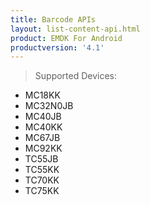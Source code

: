 ```yaml
---
title: Barcode APIs
layout: list-content-api.html
product: EMDK For Android
productversion: '4.1'
---
```

>Supported Devices:
* MC18KK
* MC32N0JB
* MC40JB
* MC40KK
* MC67JB
* MC92KK
* TC55JB
* TC55KK
* TC70KK
* TC75KK







